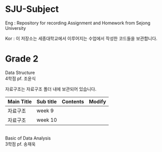 # SJU-Subject <br>
Eng : Repository for recording Assignment and Homework from Sejong University <br>

Kor : 이 저장소는 세종대학교에서 이루어지는 수업에서 작성한 코드들을 보관합니다.


<h1>Grade 2</h1>
Data Structure <br>
4학점  pf. 조윤식 <br>

자료구조는 자료구조 폴더 내에 보관되어 있습니다.<br>

| Main Title | Sub title | Contents | Modify |
|:--------|:--------|:--------|:---------|
| 자료구조 | week 9  |   | |
| 자료구조 | week 10 |   | |

<br>
Basic of Data Analysis <br>
3학점  pf. 송재욱


